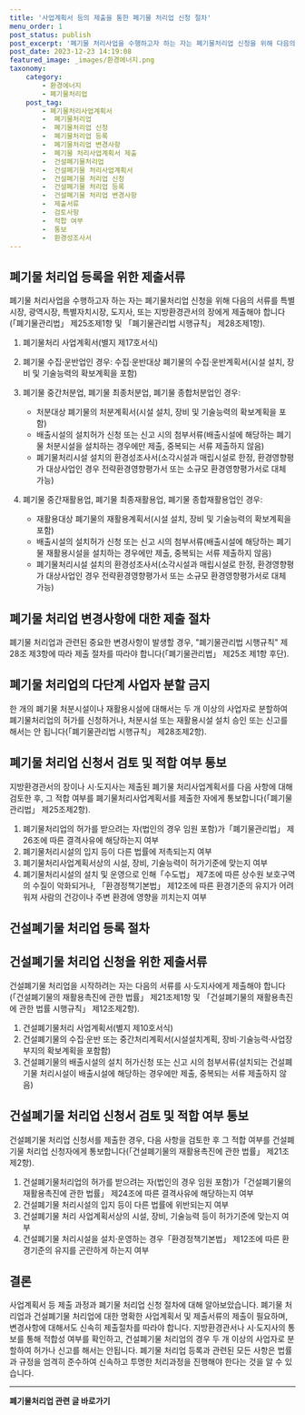 ```yaml
---
title: '사업계획서 등의 제출을 통한 폐기물 처리업 신청 절차'
menu_order: 1
post_status: publish
post_excerpt: '폐기물 처리사업을 수행하고자 하는 자는 폐기물처리업 신청을 위해 다음의 서류를 특별시장, 광역시장, 특별자치시장, 도지사, 또는 지방환경관서의 장에게 제출해야 합니다  폐기물관리법  제25조제1항 및  폐기물관리법 시행규칙  제28조제1항 .'
post_date: 2023-12-23 14:19:08
featured_image: _images/환경에너지.png
taxonomy:
    category:
        - 환경에너지
        - 폐기물처리업
    post_tag:
        - 폐기물처리사업계획서
        -  폐기물처리업
        -  폐기물처리업 신청
        -  폐기물처리업 등록
        -  폐기물처리업 변경사항
        -  폐기물 처리사업계획서 제출
        -  건설폐기물처리업
        -  건설폐기물 처리사업계획서
        -  건설폐기물 처리업 신청
        -  건설폐기물 처리업 등록
        -  건설폐기물 처리업 변경사항
        -  제출서류
        -  검토사항
        -  적합 여부
        -  통보
        -  환경성조사서
---
```



## 폐기물 처리업 등록을 위한 제출서류

폐기물 처리사업을 수행하고자 하는 자는 폐기물처리업 신청을 위해 다음의 서류를 특별시장, 광역시장, 특별자치시장, 도지사, 또는 지방환경관서의 장에게 제출해야 합니다(「폐기물관리법」 제25조제1항 및 「폐기물관리법 시행규칙」 제28조제1항).

1. 폐기물처리 사업계획서(별지 제17호서식)
2. 폐기물 수집·운반업인 경우: 수집·운반대상 폐기물의 수집·운반계획서(시설 설치, 장비 및 기술능력의 확보계획을 포함)
3. 폐기물 중간처분업, 폐기물 최종처분업, 폐기물 종합처분업인 경우:
   - 처분대상 폐기물의 처분계획서(시설 설치, 장비 및 기술능력의 확보계획을 포함)
   - 배출시설의 설치허가 신청 또는 신고 시의 첨부서류(배출시설에 해당하는 폐기물 처분시설을 설치하는 경우에만 제출, 중복되는 서류 제출하지 않음)
   - 폐기물처리시설 설치의 환경성조사서(소각시설과 매립시설로 한정, 환경영향평가 대상사업인 경우 전략환경영향평가서 또는 소규모 환경영향평가서로 대체 가능)

4. 폐기물 중간재활용업, 폐기물 최종재활용업, 폐기물 종합재활용업인 경우:
   - 재활용대상 폐기물의 재활용계획서(시설 설치, 장비 및 기술능력의 확보계획을 포함)
   - 배출시설의 설치허가 신청 또는 신고 시의 첨부서류(배출시설에 해당하는 폐기물 재활용시설을 설치하는 경우에만 제출, 중복되는 서류 제출하지 않음)
   - 폐기물처리시설 설치의 환경성조사서(소각시설과 매립시설로 한정, 환경영향평가 대상사업인 경우 전략환경영향평가서 또는 소규모 환경영향평가서로 대체 가능)

## 폐기물 처리업 변경사항에 대한 제출 절차

폐기물 처리업과 관련된 중요한 변경사항이 발생할 경우, "폐기물관리법 시행규칙" 제28조 제3항에 따라 제출 절차를 따라야 합니다(「폐기물관리법」 제25조 제1항 후단).

## 폐기물 처리업의 다단계 사업자 분할 금지

한 개의 폐기물 처분시설이나 재활용시설에 대해서는 두 개 이상의 사업자로 분할하여 폐기물처리업의 허가를 신청하거나, 처분시설 또는 재활용시설 설치 승인 또는 신고를 해서는 안 됩니다(「폐기물관리법 시행규칙」 제28조제2항).

## 폐기물 처리업 신청서 검토 및 적합 여부 통보

지방환경관서의 장이나 시·도지사는 제출된 폐기물 처리사업계획서를 다음 사항에 대해 검토한 후, 그 적합 여부를 폐기물처리사업계획서를 제출한 자에게 통보합니다(「폐기물관리법」 제25조제2항).

1. 폐기물처리업의 허가를 받으려는 자(법인의 경우 임원 포함)가「폐기물관리법」 제26조에 따른 결격사유에 해당하는지 여부
2. 폐기물처리시설의 입지 등이 다른 법률에 저촉되는지 여부
3. 폐기물처리사업계획서상의 시설, 장비, 기술능력이 허가기준에 맞는지 여부
4. 폐기물처리시설의 설치 및 운영으로 인해「수도법」 제7조에 따른 상수원 보호구역의 수질이 악화되거나, 「환경정책기본법」 제12조에 따른 환경기준의 유지가 어려워져 사람의 건강이나 주변 환경에 영향을 끼치는지 여부

## 건설폐기물 처리업 등록 절차

## 건설폐기물 처리업 신청을 위한 제출서류

건설폐기물 처리업을 시작하려는 자는 다음의 서류를 시·도지사에게 제출해야 합니다(「건설폐기물의 재활용촉진에 관한 법률」 제21조제1항 및 「건설폐기물의 재활용촉진에 관한 법률 시행규칙」 제12조제2항).

1. 건설폐기물처리 사업계획서(별지 제10호서식)
2. 건설폐기물의 수집·운반 또는 중간처리계획서(시설설치계획, 장비·기술능력·사업장 부지의 확보계획을 포함함)
3. 건설폐기물의 배출시설의 설치 허가신청 또는 신고 시의 첨부서류(설치되는 건설폐기물 처리시설이 배출시설에 해당하는 경우에만 제출, 중복되는 서류 제출하지 않음)

## 건설폐기물 처리업 신청서 검토 및 적합 여부 통보

건설폐기물 처리업 신청서를 제출한 경우, 다음 사항을 검토한 후 그 적합 여부를 건설폐기물 처리업 신청자에게 통보합니다(「건설폐기물의 재활용촉진에 관한 법률」 제21조제2항).

1. 건설폐기물처리업의 허가를 받으려는 자(법인의 경우 임원 포함)가「건설폐기물의 재활용촉진에 관한 법률」 제24조에 따른 결격사유에 해당하는지 여부
2. 건설폐기물 처리시설의 입지 등이 다른 법률에 위반되는지 여부
3. 건설폐기물 처리 사업계획서상의 시설, 장비, 기술능력 등이 허가기준에 맞는지 여부
4. 건설폐기물 처리시설을 설치·운영하는 경우「환경정책기본법」 제12조에 따른 환경기준의 유지를 곤란하게 하는지 여부

## 결론

사업계획서 등 제출 과정과 폐기물 처리업 신청 절차에 대해 알아보았습니다. 폐기물 처리업과 건설폐기물 처리업에 대한 명확한 사업계획서 및 제출서류의 제출이 필요하며, 변경사항에 대해서도 신속히 제출절차를 따라야 합니다. 지방환경관서나 시·도지사의 통보를 통해 적합성 여부를 확인하고, 건설폐기물 처리업의 경우 두 개 이상의 사업자로 분할하여 허가나 신고를 해서는 안됩니다. 폐기물 처리업 등록과 관련된 모든 사항은 법률과 규정을 엄격히 준수하여 신속하고 투명한 처리과정을 진행해야 한다는 것을 알 수 있습니다.
<!-- wp:separator -->
<hr class="wp-block-separator has-alpha-channel-opacity"/>
<!-- /wp:separator -->

<!-- wp:group {"backgroundColor":"base","layout":{"type":"constrained"}} -->
<div class="wp-block-group has-base-background-color has-background"><!-- wp:paragraph {"align":"center","fontSize":"medium"} -->
<p class="has-text-align-center has-large-font-size"><strong>폐기물처리업 관련 글 바로가기</strong></p>
<!-- /wp:paragraph -->


<!-- wp:latest-posts
{"categories":[{"id":35272,"count":19,"description":"","link":"https://uknowlaw.com/category/%ed%8f%90%ea%b8%b0%eb%ac%bc%ec%b2%98%eb%a6%ac%ec%97%85/","name":"폐기물처리업","slug":"폐기물처리업","taxonomy":"category","parent":0,"meta":[],"_links":{"self":[{"href":"https://uknowlaw.com/wp-json/wp/v2/categories/35272"}],"collection":[{"href":"https://uknowlaw.com/wp-json/wp/v2/categories"}],"about":[{"href":"https://uknowlaw.com/wp-json/wp/v2/taxonomies/category"}],"wp:post_type":[{"href":"https://uknowlaw.com/wp-json/wp/v2/posts?categories=35272"}],"curies":[{"name":"wp","href":"https://api.w.org/{rel}","templated":true}]}}],"postsToShow":100,"excerptLength":28,"postLayout":"grid","columns":2,"featuredImageAlign":"left","featuredImageSizeSlug":"large","fontSize":"small"} /--></div>
<!-- /wp:group -->
